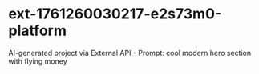 # ext-1761260030217-e2s73m0-platform
AI-generated project via External API - Prompt: cool modern hero section with flying money
